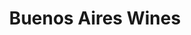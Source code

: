 ---
title: "Buenos Aires Wines"
url: /ciudad-autonoma-de-buenos-aires/buenos-aires-wines/
shop: alcohol
---
